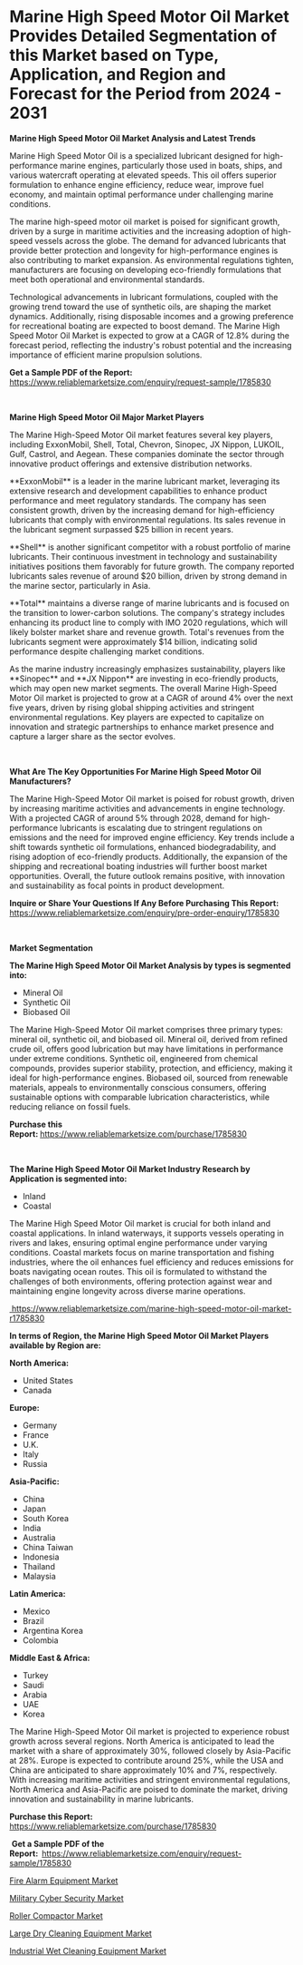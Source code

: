 <p><h1>Marine High Speed Motor Oil Market Provides Detailed Segmentation of this Market based on Type, Application, and Region and Forecast for the Period from 2024 - 2031</h1></p><p><strong>Marine High Speed Motor Oil Market Analysis and Latest Trends</strong></p>
<p><p>Marine High Speed Motor Oil is a specialized lubricant designed for high-performance marine engines, particularly those used in boats, ships, and various watercraft operating at elevated speeds. This oil offers superior formulation to enhance engine efficiency, reduce wear, improve fuel economy, and maintain optimal performance under challenging marine conditions.</p><p>The marine high-speed motor oil market is poised for significant growth, driven by a surge in maritime activities and the increasing adoption of high-speed vessels across the globe. The demand for advanced lubricants that provide better protection and longevity for high-performance engines is also contributing to market expansion. As environmental regulations tighten, manufacturers are focusing on developing eco-friendly formulations that meet both operational and environmental standards.</p><p>Technological advancements in lubricant formulations, coupled with the growing trend toward the use of synthetic oils, are shaping the market dynamics. Additionally, rising disposable incomes and a growing preference for recreational boating are expected to boost demand. The Marine High Speed Motor Oil Market is expected to grow at a CAGR of 12.8% during the forecast period, reflecting the industry's robust potential and the increasing importance of efficient marine propulsion solutions.</p></p>
<p><strong>Get a Sample PDF of the Report:&nbsp;</strong> <a href="https://www.reliablemarketsize.com/enquiry/request-sample/1785830?utm_campaign=1103&utm_medium=2&utm_source=Github&utm_content=ia&utm_term=09102024&utm_id=marine-high-speed-motor-oil">https://www.reliablemarketsize.com/enquiry/request-sample/1785830</a></p>
<p>&nbsp;</p>
<p><strong>Marine High Speed Motor Oil Major Market Players</strong></p>
<p><p>The Marine High-Speed Motor Oil market features several key players, including ExxonMobil, Shell, Total, Chevron, Sinopec, JX Nippon, LUKOIL, Gulf, Castrol, and Aegean. These companies dominate the sector through innovative product offerings and extensive distribution networks. </p><p>**ExxonMobil** is a leader in the marine lubricant market, leveraging its extensive research and development capabilities to enhance product performance and meet regulatory standards. The company has seen consistent growth, driven by the increasing demand for high-efficiency lubricants that comply with environmental regulations. Its sales revenue in the lubricant segment surpassed $25 billion in recent years.</p><p>**Shell** is another significant competitor with a robust portfolio of marine lubricants. Their continuous investment in technology and sustainability initiatives positions them favorably for future growth. The company reported lubricants sales revenue of around $20 billion, driven by strong demand in the marine sector, particularly in Asia.</p><p>**Total** maintains a diverse range of marine lubricants and is focused on the transition to lower-carbon solutions. The company's strategy includes enhancing its product line to comply with IMO 2020 regulations, which will likely bolster market share and revenue growth. Total's revenues from the lubricants segment were approximately $14 billion, indicating solid performance despite challenging market conditions.</p><p>As the marine industry increasingly emphasizes sustainability, players like **Sinopec** and **JX Nippon** are investing in eco-friendly products, which may open new market segments. The overall Marine High-Speed Motor Oil market is projected to grow at a CAGR of around 4% over the next five years, driven by rising global shipping activities and stringent environmental regulations. Key players are expected to capitalize on innovation and strategic partnerships to enhance market presence and capture a larger share as the sector evolves.</p></p>
<p>&nbsp;</p>
<p><strong>What Are The Key Opportunities For Marine High Speed Motor Oil Manufacturers?</strong></p>
<p><p>The Marine High-Speed Motor Oil market is poised for robust growth, driven by increasing maritime activities and advancements in engine technology. With a projected CAGR of around 5% through 2028, demand for high-performance lubricants is escalating due to stringent regulations on emissions and the need for improved engine efficiency. Key trends include a shift towards synthetic oil formulations, enhanced biodegradability, and rising adoption of eco-friendly products. Additionally, the expansion of the shipping and recreational boating industries will further boost market opportunities. Overall, the future outlook remains positive, with innovation and sustainability as focal points in product development.</p></p>
<p><strong>Inquire or Share Your Questions If Any Before Purchasing This Report:</strong> <a href="https://www.reliablemarketsize.com/enquiry/pre-order-enquiry/1785830?utm_campaign=1103&utm_medium=2&utm_source=Github&utm_content=ia&utm_term=09102024&utm_id=marine-high-speed-motor-oil">https://www.reliablemarketsize.com/enquiry/pre-order-enquiry/1785830</a></p>
<p>&nbsp;</p>
<p><strong>Market Segmentation</strong></p>
<p><strong>The Marine High Speed Motor Oil Market Analysis by types is segmented into:</strong></p>
<p><ul><li>Mineral Oil</li><li>Synthetic Oil</li><li>Biobased Oil</li></ul></p>
<p><p>The Marine High-Speed Motor Oil market comprises three primary types: mineral oil, synthetic oil, and biobased oil. Mineral oil, derived from refined crude oil, offers good lubrication but may have limitations in performance under extreme conditions. Synthetic oil, engineered from chemical compounds, provides superior stability, protection, and efficiency, making it ideal for high-performance engines. Biobased oil, sourced from renewable materials, appeals to environmentally conscious consumers, offering sustainable options with comparable lubrication characteristics, while reducing reliance on fossil fuels.</p></p>
<p><strong>Purchase this Report:&nbsp;</strong><a href="https://www.reliablemarketsize.com/purchase/1785830?utm_campaign=1103&utm_medium=2&utm_source=Github&utm_content=ia&utm_term=09102024&utm_id=marine-high-speed-motor-oil">https://www.reliablemarketsize.com/purchase/1785830</a></p>
<p>&nbsp;</p>
<p><strong>The Marine High Speed Motor Oil Market Industry Research by Application is segmented into:</strong></p>
<p><ul><li>Inland</li><li>Coastal</li></ul></p>
<p><p>The Marine High Speed Motor Oil market is crucial for both inland and coastal applications. In inland waterways, it supports vessels operating in rivers and lakes, ensuring optimal engine performance under varying conditions. Coastal markets focus on marine transportation and fishing industries, where the oil enhances fuel efficiency and reduces emissions for boats navigating ocean routes. This oil is formulated to withstand the challenges of both environments, offering protection against wear and maintaining engine longevity across diverse marine operations.</p></p>
<p><a href="https://www.reliablemarketsize.com/marine-high-speed-motor-oil-market-r1785830?utm_campaign=1103&utm_medium=2&utm_source=Github&utm_content=ia&utm_term=09102024&utm_id=marine-high-speed-motor-oil">&nbsp;https://www.reliablemarketsize.com/marine-high-speed-motor-oil-market-r1785830</a></p>
<p><strong>In terms of Region, the Marine High Speed Motor Oil Market Players available by Region are:</strong></p>
<p>
    <p> <strong> North America: </strong>
        <ul>
            <li>United States</li>
            <li>Canada</li>
        </ul>
        </p> 
    <p> <strong> Europe: </strong>
        <ul>
            <li>Germany</li>
            <li>France</li>
            <li>U.K.</li>
            <li>Italy</li>
            <li>Russia</li>
        </ul>
        </p> 
    <p> <strong> Asia-Pacific: </strong>
        <ul>
            <li>China</li>
            <li>Japan</li>
            <li>South Korea</li>
            <li>India</li>
            <li>Australia</li>
            <li>China Taiwan</li>
            <li>Indonesia</li>
            <li>Thailand</li>
            <li>Malaysia</li>
        </ul>
        </p> 
    <p> <strong> Latin America: </strong>
        <ul>
            <li>Mexico</li>
            <li>Brazil</li>
            <li>Argentina Korea</li>
            <li>Colombia</li>
        </ul>
        </p> 
    <p> <strong> Middle East & Africa: </strong>
        <ul>
            <li>Turkey</li>
            <li>Saudi</li>
            <li>Arabia</li>
            <li>UAE</li>
            <li>Korea</li>
        </ul>
    </p>
    </p>
<p><p>The Marine High-Speed Motor Oil market is projected to experience robust growth across several regions. North America is anticipated to lead the market with a share of approximately 30%, followed closely by Asia-Pacific at 28%. Europe is expected to contribute around 25%, while the USA and China are anticipated to share approximately 10% and 7%, respectively. With increasing maritime activities and stringent environmental regulations, North America and Asia-Pacific are poised to dominate the market, driving innovation and sustainability in marine lubricants.</p></p>
<p><strong>Purchase this Report: </strong><a href="https://www.reliablemarketsize.com/purchase/1785830?utm_campaign=1103&utm_medium=2&utm_source=Github&utm_content=ia&utm_term=09102024&utm_id=marine-high-speed-motor-oil">https://www.reliablemarketsize.com/purchase/1785830</a></p>
<p>&nbsp;<strong>Get a Sample PDF of the Report:&nbsp;&nbsp;</strong><a href="https://www.reliablemarketsize.com/enquiry/request-sample/1785830?utm_campaign=1103&utm_medium=2&utm_source=Github&utm_content=ia&utm_term=09102024&utm_id=marine-high-speed-motor-oil">https://www.reliablemarketsize.com/enquiry/request-sample/1785830</a></p>
<p><strong></strong></p>
<p><p><a href="https://www.linkedin.com/pulse/fire-alarm-equipment-market-research-report-exploring-size-i4ile?utm_campaign=1103&utm_medium=2&utm_source=Github&utm_content=ia&utm_term=09102024&utm_id=marine-high-speed-motor-oil">Fire Alarm Equipment Market</a></p><p><a href="https://www.linkedin.com/pulse/military-cyber-security-market-trends-strategic-insights-bbufe?utm_campaign=1103&utm_medium=2&utm_source=Github&utm_content=ia&utm_term=09102024&utm_id=marine-high-speed-motor-oil">Military Cyber Security Market</a></p><p><a href="https://www.linkedin.com/pulse/roller-compactor-sector-surge-86-growth-roadmap-2031-revidease-0fl8e?utm_campaign=1103&utm_medium=2&utm_source=Github&utm_content=ia&utm_term=09102024&utm_id=marine-high-speed-motor-oil">Roller Compactor Market</a></p><p><a href="https://github.com/shebaharrifx/Market-Research-Report-List-1/blob/main/large-dry-cleaning-equipment-market.md?utm_campaign=1103&utm_medium=2&utm_source=Github&utm_content=ia&utm_term=09102024&utm_id=marine-high-speed-motor-oil">Large Dry Cleaning Equipment Market</a></p><p><a href="https://github.com/yoreivesal/Market-Research-Report-List-1/blob/main/industrial-wet-cleaning-equipment-market.md?utm_campaign=1103&utm_medium=2&utm_source=Github&utm_content=ia&utm_term=09102024&utm_id=marine-high-speed-motor-oil">Industrial Wet Cleaning Equipment Market</a></p></p>